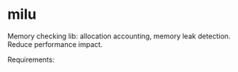 milu
====

Memory checking lib: allocation accounting, memory leak detection. Reduce performance impact.


Requirements:

